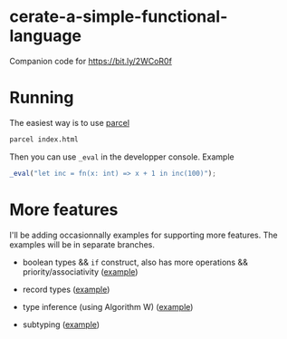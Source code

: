 # cerate-a-simple-functional-language

Companion code for https://bit.ly/2WCoR0f

# Running

The easiest way is to use [parcel](https://parceljs.org/)

```sh
parcel index.html
```

Then you can use `_eval` in the developper console. Example

```js
_eval("let inc = fn(x: int) => x + 1 in inc(100)");
```

# More features

I'll be adding occasionnally examples for supporting more features. The
examples will be in separate branches.

- boolean types && `if` construct, also has more operations && priority/associativity ([example](https://github.com/yelouafi/create-a-simple-functional-language/tree/mono-extended))

- record types ([example](https://github.com/yelouafi/create-a-simple-functional-language/tree/mono-records))

- type inference (using Algorithm W) ([example](https://github.com/yelouafi/create-a-simple-functional-language/tree/poly-w))

- subtyping ([example](https://github.com/yelouafi/create-a-simple-functional-language/tree/mono-subtyping))
